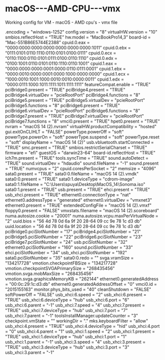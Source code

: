 # macOS---AMD-CPU---vmx
Working config for VM - macOS - AMD cpu's - vmx file


.encoding = "windows-1252"
config.version = "8"
virtualHW.version = "10"
smbios.reflectHost = “TRUE”
hw.model = “MacBookPro14,3”
board-id = “Mac-551B86E5744E2388”
cpuid.0.eax = “0000:0000:0000:0000:0000:0000:0000:1011”
cpuid.0.ebx = “0111:0101:0110:1110:0110:0101:0100:0111”
cpuid.0.ecx = “0110:1100:0110:0101:0111:0100:0110:1110”
cpuid.0.edx = “0100:1001:0110:0101:0110:1110:0110:1001”
cpuid.1.eax = “0000:0000:0000:0001:0000:0110:0111:0001”
cpuid.1.ebx = “0000:0010:0000:0001:0000:1000:0000:0000”
cpuid.1.ecx = “1000:0010:1001:1000:0010:0010:0000:0011”
cpuid.1.edx = “0000:0111:1000:1011:1111:1011:1111:1111”
featureCompat.enable = “TRUE”
pciBridge0.present = "TRUE"
pciBridge4.present = "TRUE"
pciBridge4.virtualDev = "pcieRootPort"
pciBridge4.functions = "8"
pciBridge5.present = "TRUE"
pciBridge5.virtualDev = "pcieRootPort"
pciBridge5.functions = "8"
pciBridge6.present = "TRUE"
pciBridge6.virtualDev = "pcieRootPort"
pciBridge6.functions = "8"
pciBridge7.present = "TRUE"
pciBridge7.virtualDev = "pcieRootPort"
pciBridge7.functions = "8"
vmci0.present = "TRUE"
hpet0.present = "TRUE"
nvram = "macOS 14 (2).nvram"
virtualHW.productCompatibility = "hosted"
gui.exitOnCLIHLT = "FALSE"
powerType.powerOff = "soft"
powerType.powerOn = "soft"
powerType.suspend = "soft"
powerType.reset = "soft"
displayName = "macOS 14 (2)"
usb.vbluetooth.startConnected = "TRUE"
smc.present = "TRUE"
smbios.restrictSerialCharset = "TRUE"
firmware = "efi"
guestOS = "darwin23-64"
board-id.reflectHost = "TRUE"
ich7m.present = "TRUE"
tools.syncTime = "TRUE"
sound.autoDetect = "TRUE"
sound.virtualDev = "hdaudio"
sound.fileName = "-1"
sound.present = "TRUE"
numvcpus = "2"
cpuid.coresPerSocket = "2"
memsize = "4096"
sata0.present = "TRUE"
sata0:0.fileName = "macOS 14 (2).vmdk"
sata0:0.present = "TRUE"
sata0:1.deviceType = "cdrom-image"
sata0:1.fileName = "C:\Users\spuya\Desktop\MacOS_14\Sonoma.iso"
sata0:1.present = "TRUE"
usb.present = "TRUE"
ehci.present = "TRUE"
usb_xhci.present = "TRUE"
ethernet0.connectionType = "nat"
ethernet0.addressType = "generated"
ethernet0.virtualDev = "vmxnet3"
ethernet0.present = "TRUE"
extendedConfigFile = "macOS 14 (2).vmxf"
floppy0.present = "FALSE"
vmxstats.filename = "macOS 14 (2).scoreboard"
numa.autosize.cookie = "20001"
numa.autosize.vcpu.maxPerVirtualNode = "2"
uuid.bios = "56 4d 78 0d 6a 9f 20 28-64 09 cc 9e 78 1c d3 db"
uuid.location = "56 4d 78 0d 6a 9f 20 28-64 09 cc 9e 78 1c d3 db"
pciBridge0.pciSlotNumber = "17"
pciBridge4.pciSlotNumber = "21"
pciBridge5.pciSlotNumber = "22"
pciBridge6.pciSlotNumber = "23"
pciBridge7.pciSlotNumber = "24"
usb.pciSlotNumber = "32"
ethernet0.pciSlotNumber = "160"
sound.pciSlotNumber = "33"
ehci.pciSlotNumber = "34"
usb_xhci.pciSlotNumber = "192"
sata0.pciSlotNumber = "35"
sata0:0.redo = ""
svga.vramSize = "134217728"
vmotion.checkpointFBSize = "134217728"
vmotion.checkpointSVGAPrimarySize = "268435456"
vmotion.svga.mobMaxSize = "268435456"
vmotion.svga.graphicsMemoryKB = "262144"
ethernet0.generatedAddress = "00:0c:29:1c:d3:db"
ethernet0.generatedAddressOffset = "0"
vmci0.id = "2015155163"
monitor.phys_bits_used = "40"
cleanShutdown = "FALSE"
softPowerOff = "FALSE"
usb_xhci:6.speed = "2"
usb_xhci:6.present = "TRUE"
usb_xhci:6.deviceType = "hub"
usb_xhci:6.port = "6"
usb_xhci:6.parent = "-1"
usb_xhci:7.speed = "4"
usb_xhci:7.present = "TRUE"
usb_xhci:7.deviceType = "hub"
usb_xhci:7.port = "7"
usb_xhci:7.parent = "-1"
toolsInstallManager.updateCounter = "3"
checkpoint.vmState = ""
workingDir = "."
mks.keyboardFilter = "allow"
usb_xhci:4.present = "TRUE"
usb_xhci:4.deviceType = "hid"
usb_xhci:4.port = "0"
usb_xhci:4.parent = "1"
usb_xhci:1.speed = "2"
usb_xhci:1.present = "TRUE"
usb_xhci:1.deviceType = "hub"
usb_xhci:1.port = "1"
usb_xhci:1.parent = "-1"
usb_xhci:3.speed = "4"
usb_xhci:3.present = "TRUE"
usb_xhci:3.deviceType = "hub"
usb_xhci:3.port = "3"
usb_xhci:3.parent = "-1"

